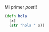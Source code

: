 <div><input type='hidden' id='title'  value='Primero' />
<input type='hidden' id='tags'   value='personal, blog' />
<input type='hidden' id='date'   value='2017-05-19' />
<input type='hidden' id='author' value='' /> 
</div> 

Mi primer *post*!!

```clojure
(defn hola
  [x]
  (str "hola " x))
```
